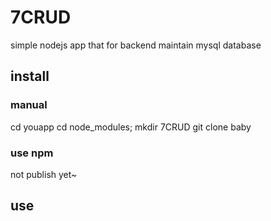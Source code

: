 7CRUD
================================
simple nodejs app that for backend maintain mysql database

install
--------------
### manual
cd youapp
cd node_modules;
mkdir 7CRUD
git clone baby

### use npm
not publish yet~

use
-------------



